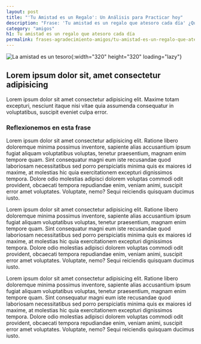 ```yaml
---
layout: post
title: "'Tu Amistad es un Regalo': Un Análisis para Practicar hoy"
description: "Frase: 'Tu amistad es un regalo que atesoro cada día' ¿Quieres saber cómo una simple frase puede hacer que tus días sean más brillantes?"
category: "amigos"
h1: Tu amistad es un regalo que atesoro cada día
permalink: frases-agradecimiento-amigos/tu-amistad-es-un-regalo-que-atesoro-cada-diaddd
---
```

![La amistad es un tesoro]({{'img/blog/tu-amistad-es-un-tesoro.webp'|relative_url}}){:width="320" height="320" loading="lazy"}

## Lorem ipsum dolor sit, amet consectetur adipisicing

Lorem ipsum dolor sit amet consectetur adipisicing elit. Maxime totam excepturi, nesciunt itaque nisi vitae quia assumenda consequatur in voluptatibus, suscipit eveniet culpa error.

### Reflexionemos en esta frase

Lorem ipsum dolor sit amet consectetur adipisicing elit. Ratione libero doloremque minima possimus inventore, sapiente alias accusantium ipsum fugiat aliquam voluptatibus voluptas, tenetur praesentium, magnam enim tempore quam. Sint consequatur magni eum iste recusandae quod laboriosam necessitatibus sed porro perspiciatis minima quis ex maiores id maxime, at molestias hic quia exercitationem excepturi dignissimos tempora. Dolore odio molestias adipisci dolorem voluptas commodi odit provident, obcaecati tempora repudiandae enim, veniam animi, suscipit error amet voluptates. Voluptate, nemo? Sequi reiciendis quisquam ducimus iusto.

Lorem ipsum dolor sit amet consectetur adipisicing elit. Ratione libero doloremque minima possimus inventore, sapiente alias accusantium ipsum fugiat aliquam voluptatibus voluptas, tenetur praesentium, magnam enim tempore quam. Sint consequatur magni eum iste recusandae quod laboriosam necessitatibus sed porro perspiciatis minima quis ex maiores id maxime, at molestias hic quia exercitationem excepturi dignissimos tempora. Dolore odio molestias adipisci dolorem voluptas commodi odit provident, obcaecati tempora repudiandae enim, veniam animi, suscipit error amet voluptates. Voluptate, nemo? Sequi reiciendis quisquam ducimus iusto.

Lorem ipsum dolor sit amet consectetur adipisicing elit. Ratione libero doloremque minima possimus inventore, sapiente alias accusantium ipsum fugiat aliquam voluptatibus voluptas, tenetur praesentium, magnam enim tempore quam. Sint consequatur magni eum iste recusandae quod laboriosam necessitatibus sed porro perspiciatis minima quis ex maiores id maxime, at molestias hic quia exercitationem excepturi dignissimos tempora. Dolore odio molestias adipisci dolorem voluptas commodi odit provident, obcaecati tempora repudiandae enim, veniam animi, suscipit error amet voluptates. Voluptate, nemo? Sequi reiciendis quisquam ducimus iusto.